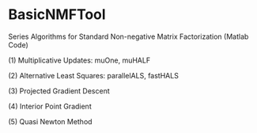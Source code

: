 # BasicNMFTool
Series Algorithms for Standard Non-negative Matrix Factorization (Matlab Code)

(1) Multiplicative Updates:
muOne, muHALF

(2) Alternative Least Squares:
parallelALS, fastHALS

(3) Projected Gradient Descent

(4) Interior Point Gradient

(5) Quasi Newton Method
